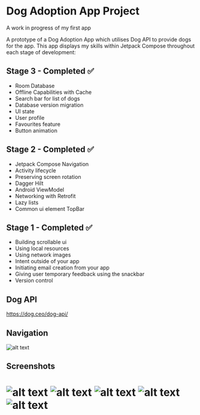 # Dog Adoption App Project
A work in progress of my first app

A prototype of a Dog Adoption App which utilises Dog API to provide dogs for the app. This app displays my skills within Jetpack Compose throughout each stage of development:

## Stage 3 - Completed ✅
- Room Database
- Offline Capabilities with Cache
- Search bar for list of dogs
- Database version migration
- UI state
- User profile
- Favourites feature
- Button animation

## Stage 2 - Completed ✅
- Jetpack Compose Navigation
- Activity lifecycle
- Preserving screen rotation
- Dagger Hilt
- Android ViewModel
- Networking with Retrofit
- Lazy lists
- Common ui element TopBar

## Stage 1 - Completed ✅
- Building scrollable ui
- Using local resources
- Using network images
- Intent outside of your app
- Initiating email creation from your app
- Giving user temporary feedback using the snackbar
- Version control

## Dog API
https://dog.ceo/dog-api/

## Navigation
![alt text](https://github.com/filipo203/dog-adoption-app/blob/stage-3/screenshots/Navigation%20(2).png)

## Screenshots

![alt text](https://github.com/filipo203/dog-adoption-app/blob/stage-3/screenshots/Screenshot_20240530_203544.png)
![alt text](https://github.com/filipo203/dog-adoption-app/blob/stage-3/screenshots/Screenshot_20240530_203605.png)
![alt text](https://github.com/filipo203/dog-adoption-app/blob/stage-3/screenshots/Screenshot_20240530_203649.png)
![alt text](https://github.com/filipo203/dog-adoption-app/blob/stage-3/screenshots/Screenshot_20240530_203702.png)
![alt text](https://github.com/filipo203/dog-adoption-app/blob/stage-3/screenshots/Screenshot_20240530_203728.png)
=======
